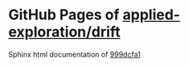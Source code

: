 GitHub Pages of [applied-exploration/drift](https://github.com/applied-exploration/drift.git)
===
Sphinx html documentation of [999dcfa1](https://github.com/applied-exploration/drift/tree/999dcfa1a3e8b9044e0acee188fb391a629a2b98)

